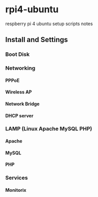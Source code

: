 # rpi4-ubuntu
respberry pi 4 ubuntu setup scripts notes

## Install and Settings

### Boot Disk

### Networking

#### PPPoE

#### Wireless AP

#### Network Bridge

#### DHCP server

### LAMP (Linux Apache MySQL PHP)

#### Apache

#### MySQL

#### PHP

### Services

#### Monitorix
